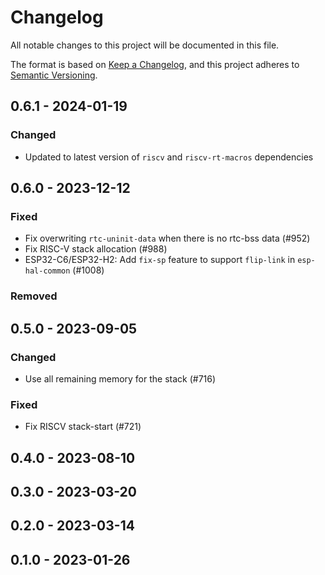 # Changelog

All notable changes to this project will be documented in this file.

The format is based on [Keep a Changelog](https://keepachangelog.com/en/1.0.0/),
and this project adheres to [Semantic Versioning](https://semver.org/spec/v2.0.0.html).

## 0.6.1 - 2024-01-19

### Changed

- Updated to latest version of `riscv` and `riscv-rt-macros` dependencies

## 0.6.0 - 2023-12-12

### Fixed

- Fix overwriting `rtc-uninit-data` when there is no rtc-bss data (#952)
- Fix RISC-V stack allocation (#988)
- ESP32-C6/ESP32-H2: Add `fix-sp` feature to support `flip-link` in `esp-hal-common` (#1008)

### Removed

## 0.5.0 - 2023-09-05

### Changed

- Use all remaining memory for the stack (#716)

### Fixed

- Fix RISCV stack-start (#721)

## 0.4.0 - 2023-08-10

## 0.3.0 - 2023-03-20

## 0.2.0 - 2023-03-14

## 0.1.0 - 2023-01-26
